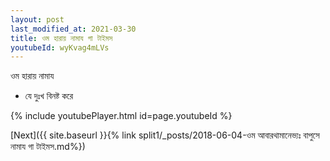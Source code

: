 ```yaml
---
layout: post
last_modified_at: 2021-03-30
title: ওম হারায় নামায গা টাইমস
youtubeId: wyKvag4mLVs
---
```

 
 
 ওম হারায় নামায  
 
 -  যে দুঃখ বিনষ্ট করে 
 
  
 
  
 
 
 
 
 
 


{% include youtubePlayer.html id=page.youtubeId %}
 
[Next]({{ site.baseurl }}{% link  split1/_posts/2018-06-04-ওম আবারথামানেভ্যঃ বাপুসে নামায গা টাইমস.md%})
 
